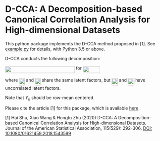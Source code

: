# D-CCA: A Decomposition-based Canonical Correlation Analysis for High-dimensional Datasets
This python package implements the D-CCA method proposed in [1]. See [example.py](https://github.com/shu-hai/D-CCA/blob/master/example.py) for details, with Python 3.5 or above.


D-CCA conducts the following decomposition:

<img src="/tex/094007642d6d93756e8b6a6921ab0ea6.svg?invert_in_darkmode&sanitize=true" align=middle width=224.60462144999997pt height=22.465723500000017pt/>   for   <img src="/tex/d5e10916396a6d6bc9adca60d882d01e.svg?invert_in_darkmode&sanitize=true" align=middle width=54.737294699999985pt height=22.831056599999986pt/>

where <img src="/tex/d81a84099e7856ffa4484e1572ceadff.svg?invert_in_darkmode&sanitize=true" align=middle width=18.30139574999999pt height=22.465723500000017pt/> and <img src="/tex/85f3e1190907b9a8e94ce25bec4ec435.svg?invert_in_darkmode&sanitize=true" align=middle width=18.30139574999999pt height=22.465723500000017pt/> share the same latent factors, but <img src="/tex/eb4779c5fded13881cb5f169b1f10c73.svg?invert_in_darkmode&sanitize=true" align=middle width=20.16214364999999pt height=22.465723500000017pt/> and <img src="/tex/9f0028b414617caf75a357cfb98e7497.svg?invert_in_darkmode&sanitize=true" align=middle width=20.16214364999999pt height=22.465723500000017pt/> have uncorrelated latent factors.

Note that $Y_k$ should be row-mean centered.

Please cite the article [1] for this package, which is available [here](https://www.researchgate.net/publication/329691934_D-CCA_A_Decomposition-based_Canonical_Correlation_Analysis_for_High-Dimensional_Datasets).

[1] Hai Shu, Xiao Wang & Hongtu Zhu (2020) D-CCA: A Decomposition-based Canonical Correlation Analysis for High-dimensional Datasets. Journal of the American Statistical Association, 115(529): 292-306. [DOI: 10.1080/01621459.2018.1543599](https://doi.org/10.1080/01621459.2018.1543599) 

